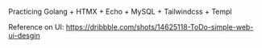 Practicing Golang + HTMX + Echo + MySQL + Tailwindcss + Templ

Reference on UI: https://dribbble.com/shots/14625118-ToDo-simple-web-ui-desgin
